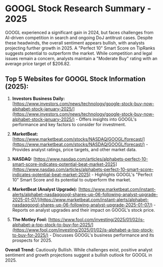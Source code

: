 # GOOGL Stock Research Summary - 2025

GOOGL experienced a significant gain in 2024, but faces challenges from AI-driven competition in search and ongoing DoJ antitrust cases. Despite these headwinds, the overall sentiment appears bullish, with analysts projecting further growth in 2025.  A "Perfect 10" Smart Score on TipRanks suggests potential to outperform the market.  While competition and legal issues remain a concern, analysts maintain a "Moderate Buy" rating with an average price target of $206.82.

## Top 5 Websites for GOOGL Stock Information (2025):

1. **Investors Business Daily:** [https://www.investors.com/news/technology/google-stock-buy-now-alphabet-stock-january-2025/](https://www.investors.com/news/technology/google-stock-buy-now-alphabet-stock-january-2025/) - Offers insights into GOOGL's performance and key factors to consider for investment.

2. **MarketBeat:** [https://www.marketbeat.com/stocks/NASDAQ/GOOGL/forecast/](https://www.marketbeat.com/stocks/NASDAQ/GOOGL/forecast/) - Provides analyst ratings, price targets, and other market data.

3. **NASDAQ:** [https://www.nasdaq.com/articles/alphabets-perfect-10-smart-score-indicates-potential-beat-market-2025](https://www.nasdaq.com/articles/alphabets-perfect-10-smart-score-indicates-potential-beat-market-2025) - Highlights GOOGL's "Perfect 10" Smart Score and its potential to outperform the market.

4. **MarketBeat (Analyst Upgrade):** [https://www.marketbeat.com/instant-alerts/alphabet-nasdaqgoogl-shares-up-06-following-analyst-upgrade-2025-01-07/](https://www.marketbeat.com/instant-alerts/alphabet-nasdaqgoogl-shares-up-06-following-analyst-upgrade-2025-01-07/) - Reports on analyst upgrades and their impact on GOOGL's stock price.

5. **The Motley Fool:** [https://www.fool.com/investing/2025/01/02/is-alphabet-a-top-stock-to-buy-for-2025/](https://www.fool.com/investing/2025/01/02/is-alphabet-a-top-stock-to-buy-for-2025/) - Discusses GOOGL's business performance and its prospects for 2025.


**Overall Trend:**  Cautiously Bullish. While challenges exist, positive analyst sentiment and growth projections suggest a bullish outlook for GOOGL in 2025.